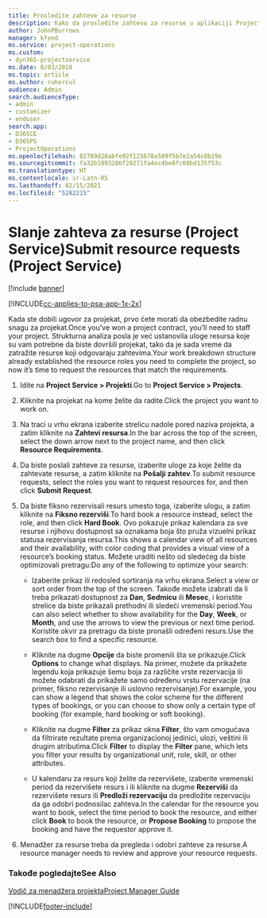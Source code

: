 ```yaml
---
title: Prosledite zahteve za resurse
description: Kako da prosledite zahteva za resurse u aplikaciji Project Service
author: JohnPBurrows
manager: kfend
ms.service: project-operations
ms.custom:
- dyn365-projectservice
ms.date: 8/03/2018
ms.topic: article
ms.author: ruhercul
audience: Admin
search.audienceType:
- admin
- customizer
- enduser
search.app:
- D365CE
- D365PS
- ProjectOperations
ms.openlocfilehash: 82789d20abfe92f125678a589f5b7e2a54c0b19e
ms.sourcegitcommit: fa32b1893286f20271fa4ec4be8fc68bd135f53c
ms.translationtype: HT
ms.contentlocale: sr-Latn-RS
ms.lasthandoff: 02/15/2021
ms.locfileid: "5282215"
---
```

# <a name="submit-resource-requests-project-service"></a><span data-ttu-id="7d0c3-103">Slanje zahteva za resurse (Project Service)</span><span class="sxs-lookup"><span data-stu-id="7d0c3-103">Submit resource requests (Project Service)</span></span>

[!include [banner](../includes/psa-now-project-operations.md)]

[!INCLUDE[cc-applies-to-psa-app-1x-2x](../includes/cc-applies-to-psa-app-1x-2x.md)]

<span data-ttu-id="7d0c3-104">Kada ste dobili ugovor za projekat, prvo ćete morati da obezbedite radnu snagu za projekat.</span><span class="sxs-lookup"><span data-stu-id="7d0c3-104">Once you’ve won a project contract, you’ll need to staff your project.</span></span> <span data-ttu-id="7d0c3-105">Strukturna analiza posla je već ustanovila uloge resursa koje su vam potrebne da biste dovršili projekat, tako da je sada vreme da zatražite resurse koji odgovaraju zahtevima.</span><span class="sxs-lookup"><span data-stu-id="7d0c3-105">Your work breakdown structure already established the resource roles you need to complete the project, so now it’s time to request the resources that match the requirements.</span></span>  
  
1.  <span data-ttu-id="7d0c3-106">Idite na **Project Service > Projekti**.</span><span class="sxs-lookup"><span data-stu-id="7d0c3-106">Go to **Project Service > Projects**.</span></span>  
  
2.  <span data-ttu-id="7d0c3-107">Kliknite na projekat na kome želite da radite.</span><span class="sxs-lookup"><span data-stu-id="7d0c3-107">Click the project you want to work on.</span></span>  
  
3.  <span data-ttu-id="7d0c3-108">Na traci u vrhu ekrana izaberite strelicu nadole pored naziva projekta, a zatim kliknite na **Zahtevi resursa**.</span><span class="sxs-lookup"><span data-stu-id="7d0c3-108">In the bar across the top of the screen, select the down arrow next to the project name, and then click **Resource Requirements**.</span></span>  
  
4.  <span data-ttu-id="7d0c3-109">Da biste poslali zahteve za resurse, izaberite uloge za koje želite da zahtevate resurse, a zatim kliknite na **Pošalji zahtev**.</span><span class="sxs-lookup"><span data-stu-id="7d0c3-109">To submit resource requests, select the roles you want to request resources for, and then click **Submit Request**.</span></span>  
  
5.  <span data-ttu-id="7d0c3-110">Da biste fiksno rezervisali resurs umesto toga, izaberite ulogu, a zatim kliknite na **Fiksno rezerviši**.</span><span class="sxs-lookup"><span data-stu-id="7d0c3-110">To hard book a resource instead, select the role, and then click **Hard Book**.</span></span> <span data-ttu-id="7d0c3-111">Ovo pokazuje prikaz kalendara za sve resurse i njihovu dostupnost sa oznakama boja što pruža vizuelni prikaz statusa rezervisanja resursa.</span><span class="sxs-lookup"><span data-stu-id="7d0c3-111">This shows a calendar view of all resources and their availability, with color coding that provides a visual view of a resource’s booking status.</span></span> <span data-ttu-id="7d0c3-112">Možete uraditi nešto od sledećeg da biste optimizovali pretragu:</span><span class="sxs-lookup"><span data-stu-id="7d0c3-112">Do any of the following to optimize your search:</span></span>  
  
    -   <span data-ttu-id="7d0c3-113">Izaberite prikaz ili redosled sortiranja na vrhu ekrana.</span><span class="sxs-lookup"><span data-stu-id="7d0c3-113">Select a view or sort order from the top of the screen.</span></span> <span data-ttu-id="7d0c3-114">Takođe možete izabrati da li treba prikazati dostupnost za **Dan**, **Sedmicu** ili **Mesec**, i koristite strelice da biste prikazali prethodni ili sledeći vremenski period.</span><span class="sxs-lookup"><span data-stu-id="7d0c3-114">You can also select whether to show availability for the **Day**, **Week**, or **Month**, and use the arrows to view the previous or next time period.</span></span> <span data-ttu-id="7d0c3-115">Koristite okvir za pretragu da biste pronašli određeni resurs.</span><span class="sxs-lookup"><span data-stu-id="7d0c3-115">Use the search box to find a specific resource.</span></span>  
  
    -   <span data-ttu-id="7d0c3-116">Kliknite na dugme **Opcije** da biste promenili šta se prikazuje.</span><span class="sxs-lookup"><span data-stu-id="7d0c3-116">Click **Options** to change what displays.</span></span> <span data-ttu-id="7d0c3-117">Na primer, možete da prikažete legendu koja prikazuje šemu boja za različite vrste rezervacija ili možete odabrati da prikažete samo određenu vrstu rezervacije (na primer, fiksno rezervisanje ili uslovno rezervisanje).</span><span class="sxs-lookup"><span data-stu-id="7d0c3-117">For example, you can show a legend that shows the color scheme for the different types of bookings, or you can choose to show only a certain type of booking (for example, hard booking or soft booking).</span></span>  
  
    -   <span data-ttu-id="7d0c3-118">Kliknite na dugme **Filter** za prikaz okna **Filter**, što vam omogućava da filtrirate rezultate prema organizacionoj jedinici, ulozi, veštini ili drugim atributima.</span><span class="sxs-lookup"><span data-stu-id="7d0c3-118">Click **Filter** to display the **Filter** pane, which lets you filter your results by organizational unit, role, skill, or other attributes.</span></span>  
  
    -   <span data-ttu-id="7d0c3-119">U kalendaru za resurs koji želite da rezervišete, izaberite vremenski period da rezervišete resurs i ili kliknite na dugme **Rezerviši** da rezervišete resurs ili **Predloži rezervaciju** da predložite rezervaciju da ga odobri podnosilac zahteva.</span><span class="sxs-lookup"><span data-stu-id="7d0c3-119">In the calendar for the resource you want to book, select the time period to book the resource, and either click **Book** to book the resource, or **Propose Booking** to propose the booking and have the requestor approve it.</span></span>  
  
6.  <span data-ttu-id="7d0c3-120">Menadžer za resurse treba da pregleda i odobri zahteve za resurse.</span><span class="sxs-lookup"><span data-stu-id="7d0c3-120">A resource manager needs to review and approve your resource requests.</span></span>  
  
### <a name="see-also"></a><span data-ttu-id="7d0c3-121">Takođe pogledajte</span><span class="sxs-lookup"><span data-stu-id="7d0c3-121">See Also</span></span>  
 [<span data-ttu-id="7d0c3-122">Vodič za menadžera projekta</span><span class="sxs-lookup"><span data-stu-id="7d0c3-122">Project Manager Guide</span></span>](../psa/project-manager-guide.md)


[!INCLUDE[footer-include](../includes/footer-banner.md)]
